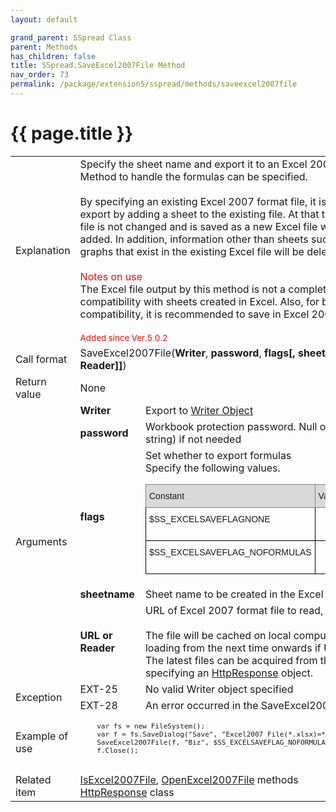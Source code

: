```yaml
---
layout: default

grand_parent: SSpread Class
parent: Methods
has_children: false
title: SSpread.SaveExcel2007File Method
nav_order: 73
permalink: /package/extension5/sspread/methods/saveexcel2007file
---
```

# {{ page.title }}

<table>
  <tr>
    <td>Explanation</td>
    <td colspan="2">Specify the sheet name and export it to an Excel 2007 format file. Method to handle the formulas can be specified.<br><br> By specifying an existing Excel 2007 format file, it is possible to export by adding a sheet to the existing file. At that time, the existing file is not changed and is saved as a new Excel file with the sheet added. In addition, information other than sheets such as macros and graphs that exist in the existing Excel file will be deleted.<br><br> <span style="color:red">Notes on use</span><br>The Excel file output by this method is not a complete guarantee of compatibility with sheets created in Excel. Also, for better compatibility, it is recommended to save in Excel 2003 format. <br><br><small><span style="color:red">Added since Ver.5.0.2</span></small></td>
  </tr>
  <tr>
    <td>Call format</td>
    <td colspan="2">SaveExcel2007File(<b>Writer</b>, <b>password</b>, <b>flags[, sheetname[, URL or Reader]]</b>)</td>
  </tr>
  <tr>
    <td>Return value</td>
    <td colspan="2">None</td>
  </tr>  
  <tr>
    <td rowspan="5">Arguments</td>
    <td><b>Writer</b></td>
    <td>Export to <a href="/base/readerwriter#writer-object">Writer Object</a></td>
  </tr>
  <tr>
    <td><b>password</b></td>
    <td>Workbook protection password. Null or "" (empty string) if not needed</td>
  </tr>
  <tr>
    <td><b>flags</b></td>
    <td>Set whether to export formulas<br>Specify the following values.<br><style type="text/css">
.tg  {border-collapse:collapse;border-spacing:0;}
.tg td{border-color:black;border-style:solid;border-width:1px;font-family:Arial, sans-serif;font-size:14px;
  overflow:hidden;padding:10px 5px;word-break:normal;}
.tg th{border-color:black;border-style:solid;border-width:1px;font-family:Arial, sans-serif;font-size:14px;
  font-weight:normal;overflow:hidden;padding:10px 5px;word-break:normal;}
.tg .tg-baqh{text-align:center;vertical-align:top}
.tg .tg-xt05{background-color:#D9D9D9;text-align:left;vertical-align:top}
.tg .tg-23hc{background-color:#D9D9D9;border-color:inherit;font-family:Arial, Helvetica, sans-serif !important;text-align:left;
  vertical-align:top}
.tg .tg-z50u{background-color:#D9D9D9;border-color:inherit;font-family:Arial, Helvetica, sans-serif !important;text-align:center;
  vertical-align:top}
.tg .tg-0lax{text-align:left;vertical-align:top}
</style>
<table class="tg">
<thead>
  <tr>
    <th class="tg-23hc">Constant</th>
    <th class="tg-z50u">Value</th>
    <th class="tg-xt05">Description</th>
  </tr>
</thead>
<tbody>
  <tr>
    <td class="tg-0lax">$SS_EXCELSAVEFLAGNONE</td>
    <td class="tg-baqh">0</td>
    <td class="tg-0lax">Save the formula</td>
  </tr>
  <tr>
    <td class="tg-0lax">$SS_EXCELSAVEFLAG_NOFORMULAS</td>
    <td class="tg-baqh">1</td>
    <td class="tg-0lax">Do not save formulas</td>
  </tr>
</tbody>
</table></td>
  </tr>
  <tr>
    <td><b>sheetname</b></td>
    <td>Sheet name to be created in the Excel file. Optional.</td>
  </tr>
  <tr>
    <td><b>URL or Reader</b></td>
    <td>URL of Excel 2007 format file to read, or <a href="/base/readerwriter#reader-object">Reader Object</a><br><br> The file will be cached on local computer for faster loading from the next time onwards if URL is specified. The latest files can be acquired from the server by specifying an <a href="/package/httppackage/httpresponse">HttpResponse</a> object.</td>
  </tr>
  <tr>
    <td rowspan="2">Exception</td>
    <td>EXT-25</td>
    <td>No valid Writer object specified</td>
  </tr>
  <tr>
    <td>EXT-28</td>
    <td>An error occurred in the SaveExcel2007File method</td>
  </tr>
  <tr>
    <td>Example of use</td>
    <td colspan="2"><code><pre>
    var fs = new FileSystem();
    var f = fs.SaveDialog("Save", "Excel2007 File(*.xlsx)=*.xlsx", "xlsx", "");
    SaveExcel2007File(f, "Biz", $SS_EXCELSAVEFLAG_NOFORMULAS, "Sheet 1");
    f.Close();
    </pre></code></td>
  </tr>
  <tr>
    <td>Related item</td>
    <td colspan="2"><a href="/package/extension5/sspread/methods/isexcel2007file">IsExcel2007File</a>, <a href="/package/extension5/sspread/methods/openexcel2007file">OpenExcel2007File</a> methods<br><a href="/package/httppackage/httpresponse">HttpResponse</a> class</td>
  </tr>
</table>
